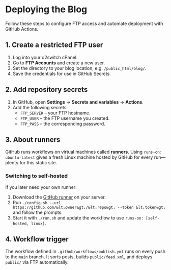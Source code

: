 # Deploying the Blog

Follow these steps to configure FTP access and automate deployment with GitHub Actions.

## 1. Create a restricted FTP user
1. Log into your o2switch cPanel.
2. Go to **FTP Accounts** and create a new user.
3. Set the directory to your blog location, e.g. `/public_html/blog/`.
4. Save the credentials for use in GitHub Secrets.

## 2. Add repository secrets
1. In GitHub, open **Settings** → **Secrets and variables** → **Actions**.
2. Add the following secrets:
   - `FTP_SERVER` – your FTP hostname.
   - `FTP_USER` – the FTP username you created.
   - `FTP_PASS` – the corresponding password.

## 3. About runners
GitHub runs workflows on virtual machines called **runners**. Using `runs-on: ubuntu-latest` gives a fresh Linux machine hosted by GitHub for every run—plenty for this static site.

### Switching to self-hosted
If you later need your own runner:
1. Download the [GitHub runner](https://github.com/actions/runner/releases) on your server.
2. Run `./config.sh --url https://github.com/&lt;owner&gt;/&lt;repo&gt; --token &lt;token&gt;` and follow the prompts.
3. Start it with `./run.sh` and update the workflow to use `runs-on: [self-hosted, linux]`.

## 4. Workflow trigger
The workflow defined in `.github/workflows/publish.yml` runs on every push to the `main` branch. It sorts posts, builds `public/feed.xml`, and deploys `public/` via FTP automatically.

